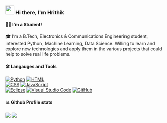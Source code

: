 <h3 align="left">
<img src="https://media.giphy.com/media/hvRJCLFzcasrR4ia7z/giphy.gif" width="28">
Hi there, I'm Hrithik
</h3>

<h4>👩‍🎓 I'm a Student! </h4>

 <p> 🎓 I’m a B.Tech, Electronics & Communications Engineering student, <br/> interested Python, Machine Learning, Data Science. Willing to learn and explore new technologies and apply them in the various projects that could help to solve real life problems. </p>

<h4> 🛠️ Langauges and Tools </h4>

<p>
    <a href="#"><img alt="Python" src="https://img.shields.io/badge/Python%20-%231572B6.svg?logo=python&logoColor=white"></a>
    <a href="#"><img alt="HTML" src="https://img.shields.io/badge/HTML%20-%23E34F26.svg?logo=html5&logoColor=white"></a>
 <br/>
    <a href="#"><img alt="CSS" src="https://img.shields.io/badge/CSS%20-%231572B6.svg?logo=css3&logoColor=white"></a>
    <a href="#"><img alt="JavaScript" src="https://img.shields.io/badge/JavaScript%20-%23F7DF1E.svg?logo=javascript&logoColor=black"></a>
    <br>
    <a href="#"><img alt="Eclipse" src="https://img.shields.io/badge/Eclipse-%232370ED?logo=eclipse&logoColor=orange"></a>
    <a href="#"><img alt="Visual Studio Code" src="https://img.shields.io/badge/Visual%20Studio%20Code-%23430098.svg?logo=visual-studio-code&logoColor=white"></a>
    <a href="#"><img alt="GitHub" src="https://img.shields.io/badge/GitHub%20-%2314354C.svg?logo=github&logoColor=white"></a>

<h4> 📊 Github Profile stats </h4>

<img src="https://github-readme-stats.vercel.app/api?username=hrithikda&show_icons=true&theme=radical"/>

<img src="https://github-readme-stats.vercel.app/api/top-langs/?username=hrithikda&layout=compact"/>
